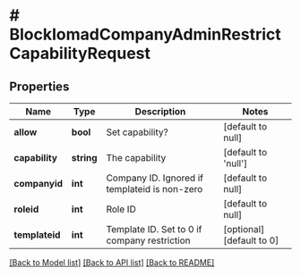 # # BlockIomadCompanyAdminRestrictCapabilityRequest

## Properties

Name | Type | Description | Notes
------------ | ------------- | ------------- | -------------
**allow** | **bool** | Set capability? | [default to null]
**capability** | **string** | The capability | [default to 'null']
**companyid** | **int** | Company ID. Ignored if templateid is non-zero | [default to null]
**roleid** | **int** | Role ID | [default to null]
**templateid** | **int** | Template ID. Set to 0 if company restriction | [optional] [default to 0]

[[Back to Model list]](../../README.md#models) [[Back to API list]](../../README.md#endpoints) [[Back to README]](../../README.md)
